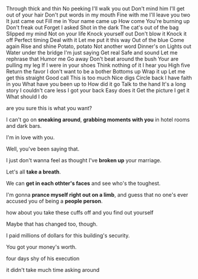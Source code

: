 Through thick and thin
No peeking
I'll walk you out
Don't mind him
I'll get out of your hair
Don't put words in my mouth
Fine with me
I'll leave you two
It just came out
Fill me in
Your name came up
How come
You're burning up
Don't freak out
Forget I asked
Shot in the dark
The cat's out of the bag
Slipped my mind
Not on your life
Knock yourself out
Don't blow it
Knock it off
Perfect timing
Deal with it
Let me put it this way
Out of the blue
Come again
Rise and shine
Potato, potato
Not another word
Dinner's on
Lights out
Water under the bridge
I'm just saying
Get real
Safe and sound
Let me rephrase that
Humor me
Go away
Don't beat around the bush
Your are pulling my leg
If I were in your shoes
Think nothing of it
I hear you
High five
Return the favor
I don't want to be a bother
Bottoms up
Wrap it up
Let me get this straight
Good call
This is too much
Nice digs
Circle back
I have faith in you
What have you been up to
How did it go
Talk to the hand
It's a long story
I couldn't care less
I got your back
Easy does it
Get the picture
I get it
What should I do














































are you sure this is what you want?

I can't go on **sneaking around**, **grabbing moments with you** in hotel rooms and dark bars.

I'm in love with you.

Well, you've been saying that.

I just don't wanna feel as thought I've **broken up** your marriage.

Let's all **take a breath**.

We can **get in each othter's faces** and see who's the toughest.

I'm gonna **prance myself right out on a limb**, and guess that no one's ever accused you of being a **people person**.

how about you take these cuffs off and you find out yourself

Maybe that has changed too, though.

I paid millions of dollars for this building's security.

You got your money's worth.

four days shy of his execution

it didn't take much time asking around

